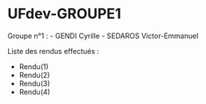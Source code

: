 # UFdev-GROUPE1
Groupe n°1 : - GENDI Cyrille 
	     - SEDAROS Victor-Emmanuel

Liste des rendus effectués :

- Rendu(1)
- Rendu(2)
- Rendu(3)
- Rendu(4)
